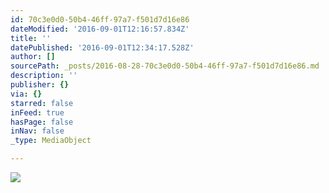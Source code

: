 ```yaml
---
id: 70c3e0d0-50b4-46ff-97a7-f501d7d16e86
dateModified: '2016-09-01T12:16:57.834Z'
title: ''
datePublished: '2016-09-01T12:34:17.528Z'
author: []
sourcePath: _posts/2016-08-28-70c3e0d0-50b4-46ff-97a7-f501d7d16e86.md
description: ''
publisher: {}
via: {}
starred: false
inFeed: true
hasPage: false
inNav: false
_type: MediaObject

---
```

![](https://the-grid-user-content.s3-us-west-2.amazonaws.com/6e1ea615-56ff-404d-91f8-79a7cf2193e0.jpg)